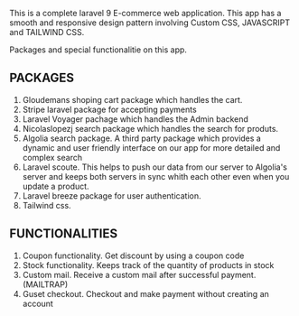 This is a complete laravel 9 E-commerce web application.
This app has a smooth and responsive design pattern involving Custom CSS, JAVASCRIPT and TAILWIND CSS.

Packages and  special functionalitie on this app.

PACKAGES
-------
1. Gloudemans shoping cart package which handles the cart.
2. Stripe laravel package for accepting payments
3. Laravel Voyager pachage which handles the Admin backend
4. Nicolaslopezj search package which handles the search for produts.
5. Algolia search package. A third party package which provides a dynamic and user friendly interface on our app for more detailed and complex search
6. Laravel scoute. This helps to push our data from our server to Algolia's server and keeps both servers in sync whith each other even when you update a product.
7. Laravel breeze package for user authentication.
8. Tailwind css.

FUNCTIONALITIES
---------------
1. Coupon functionality. Get discount by using a coupon code
2. Stock functionality. Keeps track of the quantity of products in stock
3. Custom mail. Receive a custom mail after successful payment. (MAILTRAP)
4. Guset checkout. Checkout and make payment without creating an account

